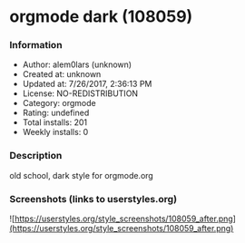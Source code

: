 # orgmode dark (108059)

### Information
- Author: alem0lars (unknown)
- Created at: unknown
- Updated at: 7/26/2017, 2:36:13 PM
- License: NO-REDISTRIBUTION
- Category: orgmode
- Rating: undefined
- Total installs: 201
- Weekly installs: 0


### Description
old school, dark style for orgmode.org


### Screenshots (links to userstyles.org)
![https://userstyles.org/style_screenshots/108059_after.png](https://userstyles.org/style_screenshots/108059_after.png)


